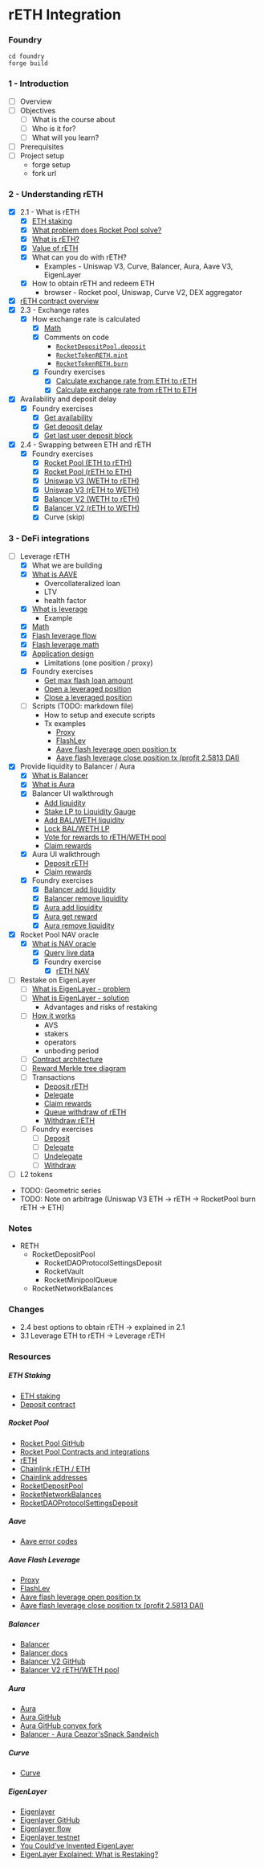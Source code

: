 # rETH Integration

### Foundry

```shell
cd foundry
forge build
```

### 1 - Introduction

- [ ] Overview
- [ ] Objectives
  - [ ] What is the course about
  - [ ] Who is it for?
  - [ ] What will you learn?
- [ ] Prerequisites
- [ ] Project setup
  - forge setup
  - fork url

### 2 - Understanding rETH

- [x] 2.1 - What is rETH
  - [x] [ETH staking](./notes/eth-stake.png)
  - [x] [What problem does Rocket Pool solve?](./notes/rocket-pool.png)
  - [x] [What is rETH?](./notes/reth.png)
  - [x] [Value of rETH](./notes/reth.png)
  - [x] What can you do with rETH?
    - Examples - Uniswap V3, Curve, Balancer, Aura, Aave V3, EigenLayer
  - [x] How to obtain rETH and redeem ETH
    - browser - Rocket pool, Uniswap, Curve V2, DEX aggregator
- [x] [rETH contract overview](./notes/reth-flow.png)
- [x] 2.3 - Exchange rates
  - [x] How exchange rate is calculated
    - [x] [Math](./notes/reth-exchange-rate.png)
    - [x] Comments on code
      - [`RocketDepositPool.deposit`](https://github.com/rocket-pool/rocketpool/blob/fb53ec9ee9546faea70799ac8903005300eec9d6/contracts/contract/deposit/RocketDepositPool.sol#L90-L127)
      - [`RocketTokenRETH.mint`](https://github.com/rocket-pool/rocketpool/blob/fb53ec9ee9546faea70799ac8903005300eec9d6/contracts/contract/token/RocketTokenRETH.sol#L94-L103)
      - [`RocketTokenRETH.burn`](https://github.com/rocket-pool/rocketpool/blob/fb53ec9ee9546faea70799ac8903005300eec9d6/contracts/contract/token/RocketTokenRETH.sol#L106-L123)
    - [x] Foundry exercises
      - [x] [Calculate exchange rate from ETH to rETH](./foundry/exercises/exercise-calc-ex-rate-eth-reth.md)
      - [x] [Calculate exchange rate from rETH to ETH](./foundry/exercises/exercise-calc-ex-rate-reth-eth.md)
- [x] Availability and deposit delay
  - [x] Foundry exercises
    - [x] [Get availability](./foundry/exercises/exercise-get-avail.md)
    - [x] [Get deposit delay](./foundry/exercises/exercise-get-deposit-delay.md)
    - [x] [Get last user deposit block](./foundry/exercises/exercise-get-last-user-deposit-block.md)
- [x] 2.4 - Swapping between ETH and rETH
  - [x] Foundry exercises
    - [x] [Rocket Pool (ETH to rETH)](./foundry/exercises/exercise-swap-rocket-pool-eth-reth.md)
    - [x] [Rocket Pool (rETH to ETH)](./foundry/exercises/exercise-swap-rocket-pool-reth-eth.md)
    - [x] [Uniswap V3 (WETH to rETH)](./foundry/exercises/exercise-swap-uni-v3-weth-reth.md)
    - [x] [Uniswap V3 (rETH to WETH)](./foundry/exercises/exercise-swap-uni-v3-reth-weth.md)
    - [x] [Balancer V2 (WETH to rETH)](./foundry/exercises/exercise-swap-balancer-v2-weth-reth.md)
    - [x] [Balancer V2 (rETH to WETH)](./foundry/exercises/exercise-swap-balancer-v2-reth-weth.md)
    - [x] Curve (skip)

### 3 - DeFi integrations

- [ ] Leverage rETH
  - [x] What we are building
  - [x] [What is AAVE](./notes/aave.png)
    - Overcollateralized loan
    - LTV
    - health factor
  - [x] [What is leverage](./notes/leverage.png)
    - Example
  - [x] [Math](./notes/max-leverage.png)
  - [x] [Flash leverage flow](./notes/flash-lev.png)
  - [x] [Flash leverage math](./notes/flash-lev.png)
  - [x] [Application design](./notes/flash-lev-design.png)
    - Limitations (one position / proxy)
  - [x] Foundry exercises
    - [Get max flash loan amount](./foundry/exercises/exercise-aave-flash-lev-get-max-loan.md)
    - [Open a leveraged position](./foundry/exercises/exercise-aave-flash-lev-open.md)
    - [Close a leveraged position](./foundry/exercises/exercise-aave-flash-lev-close.md)
  - [ ] Scripts (TODO: markdown file)
    - How to setup and execute scripts
    - Tx examples
      - [Proxy](https://etherscan.io/address/0xC5aCD8c4604476FEFfd4bEb164a22f70ed56884D)
      - [FlashLev](https://etherscan.io/address/0xDcc6Dc8D59626E4E851c6b76df178Ab0C390bAF8)
      - [Aave flash leverage open position tx](https://etherscan.io/tx/0x79c5fb4ab1b5fc87842643410aa058c8b634650d5da16eb24728cc6ef793554b)
      - [Aave flash leverage close position tx (profit 2.5813 DAI)](https://etherscan.io/tx/0x03778694892ac46b37269e9ea0f64bd100326faa3abbb2b235a6dd3d15c3d240)
- [x] Provide liquidity to Balancer / Aura
  - [x] [What is Balancer](./notes/balancer-v2.png)
  - [x] [What is Aura](./notes/balancer-v2.png)
  - [x] Balancer UI walkthrough
    - [Add liquidity](https://etherscan.io/tx/0x8cce73567eef34d20c435a336ed0bbc667ca5937a3d7c7d876f0f9cf89766a80)
    - [Stake LP to Liquidity Gauge](https://etherscan.io/tx/0x507b35b84d1685a7c6e5a79f0f17024096e4f042b246047932a28b2de4d03c14)
    - [Add BAL/WETH liquidity](https://etherscan.io/tx/0x0612d067b5220750569b901400b3f2624ed0e5488ffeba3ae5e62a86e65bb99f)
    - [Lock BAL/WETH LP](https://etherscan.io/tx/0x1fd35f3b2d2fc146f087af52a90013784aa20fddde00b95ec82c2a7d19e9ba61)
    - [Vote for rewards to rETH/WETH pool](https://etherscan.io/tx/0x0c523f52cedb207d93ef0db682c84dc0c601444480497ae13df832abccaee89b)
    - [Claim rewards](https://etherscan.io/tx/0x52c10c465eb39ca9bace336eb1c95cda3bc8df5767c6e56aaaaf98143131029e)
  - [x] Aura UI walkthrough
    - [Deposit rETH](https://etherscan.io/tx/0xb93f1c4ed66b7a92661c2350e95553811008618ec5921867977e37aca8e3ba09)
    - [Claim rewards](https://etherscan.io/tx/0x6f981d560c77e30588af65e28fd6d1c604bdb3fc55f0c42d4bac01f34ec88065)
  - [x] Foundry exercises
    - [x] [Balancer add liquidity](./foundry/exercises/exercise-balancer-join.md)
    - [x] [Balancer remove liquidity](./foundry/exercises/exercise-balancer-exit.md)
    - [x] [Aura add liquidity](./foundry/exercises/exercise-aura-deposit.md)
    - [x] [Aura get reward](./foundry/exercises/exercise-aura-get-reward.md)
    - [x] [Aura remove liquidity](./foundry/exercises/exercise-aura-exit.md)
- [x] Rocket Pool NAV oracle
  - [x] [What is NAV oracle](./notes/rocket-pool-nav.png)
    - [x] [Query live data](https://etherscan.io/address/0xae78736cd615f374d3085123a210448e74fc6393#readContract#F6)
    - [x] Foundry exercise
      - [x] [rETH NAV](./foundry/exercises/exercise-reth-nav.md)
- [ ] Restake on EigenLayer
  - [ ] [What is EigenLayer - problem](./notes/eigen-layer.png)
  - [ ] [What is EigenLayer - solution](./notes/eigen-layer.png)
    - Advantages and risks of restaking
  - [ ] [How it works](./notes/eigen-layer.png)
    - AVS
    - stakers
    - operators
    - unboding period
  - [ ] [Contract architecture](./notes/eigen-layer-contract-arc.png)
  - [ ] [Reward Merkle tree diagram](./notes/eigen-layer-reward-merkle.png)
  - [ ] Transactions
    - [Deposit rETH](https://etherscan.io/tx/0xfb709b9a4b33371970e4fb3bcd3aefe8f20a97a373336feef5e42d49282d91c2)
    - [Delegate](https://etherscan.io/tx/0xda7b7122bcb9c9d0f7cd111683a85ecb3c514ab5f14f1d412ad102804d02fe94)
    - [Claim rewards](https://etherscan.io/tx/0x29226a1cb445faa3e1e7850f4f669a9e028e21c30f1c50137fdd2885ddd30df6)
    - [Queue withdraw of rETH](https://etherscan.io/tx/0xc4e7a7c6556fb40dbeada645634cea8c8c7bb47b8f5e04858d8f4cd2d04bf02a)
    - [Withdraw rETH](https://etherscan.io/tx/0x743a95867d308ae24332cd34c73762d14254b3aa7d2239aee1266ea65e810bf7)
  - [ ] Foundry exercises
    - [ ] [Deposit](./foundry/exercises/exercise-eigen-layer-deposit.md)
    - [ ] [Delegate](./foundry/exercises/exercise-eigen-layer-delegate.md)
    - [ ] [Undelegate](./foundry/exercises/exercise-eigen-layer-undelegate.md)
    - [ ] [Withdraw](./foundry/exercises/exercise-eigen-layer-withdraw.md)
- [ ] L2 tokens

- TODO: Geometric series
- TODO: Note on arbitrage (Uniswap V3 ETH -> rETH -> RocketPool burn rETH -> ETH)

### Notes

- RETH
  - RocketDepositPool
    - RocketDAOProtocolSettingsDeposit
    - RocketVault
    - RocketMinipoolQueue
  - RocketNetworkBalances

### Changes

- 2.4 best options to obtain rETH -> explained in 2.1
- 3.1 Leverage ETH to rETH -> Leverage rETH

### Resources

##### ETH Staking

- [ETH staking](https://ethereum.org/en/staking/)
- [Deposit contract](https://etherscan.io/address/0x00000000219ab540356cBB839Cbe05303d7705Fa)

##### Rocket Pool

- [Rocket Pool GitHub](https://github.com/rocket-pool/rocketpool)
- [Rocket Pool Contracts and integrations](https://docs.rocketpool.net/overview/contracts-integrations)
- [rETH](https://etherscan.io/address/0xae78736cd615f374d3085123a210448e74fc6393)
- [Chainlink rETH / ETH](https://data.chain.link/feeds/ethereum/mainnet/reth-eth)
- [Chainlink addresses](https://docs.chain.link/data-feeds#price-feeds)
- [RocketDepositPool](https://etherscan.io/address/0xDD3f50F8A6CafbE9b31a427582963f465E745AF8)
- [RocketNetworkBalances](https://etherscan.io/address/0x6Cc65bF618F55ce2433f9D8d827Fc44117D81399)
- [RocketDAOProtocolSettingsDeposit](https://etherscan.io/address/0xD846AA34caEf083DC4797d75096F60b6E08B7418)

##### Aave

- [Aave error codes](https://github.com/aave/aave-v3-core/blob/master/contracts/protocol/libraries/helpers/Errors.sol)

##### Aave Flash Leverage

- [Proxy](https://etherscan.io/address/0xC5aCD8c4604476FEFfd4bEb164a22f70ed56884D)
- [FlashLev](https://etherscan.io/address/0xDcc6Dc8D59626E4E851c6b76df178Ab0C390bAF8)
- [Aave flash leverage open position tx](https://etherscan.io/tx/0x79c5fb4ab1b5fc87842643410aa058c8b634650d5da16eb24728cc6ef793554b)
- [Aave flash leverage close position tx (profit 2.5813 DAI)](https://etherscan.io/tx/0x03778694892ac46b37269e9ea0f64bd100326faa3abbb2b235a6dd3d15c3d240)

##### Balancer

- [Balancer](https://balancer.fi/)
- [Balancer docs](https://docs.balancer.fi/)
- [Balancer V2 GitHub](https://github.com/balancer/balancer-v2-monorepo)
- [Balancer V2 rETH/WETH pool](https://balancer.fi/pools/ethereum/v2/0x1e19cf2d73a72ef1332c882f20534b6519be0276000200000000000000000112)

##### Aura

- [Aura](https://aura.finance/)
- [Aura GitHub](https://github.com/aurafinance/aura-contracts)
- [Aura GitHub convex fork](https://github.com/aurafinance/convex-platform)
- [Balancer - Aura Ceazor'sSnack Sandwich](https://www.youtube.com/watch?v=1VQ3hdnn3yc)

##### Curve

- [Curve](https://curve.fi/)

##### EigenLayer

- [Eigenlayer](https://www.eigenlayer.xyz/)
- [Eigenlayer GitHub](https://github.com/Layr-Labs/eigenlayer-contracts)
- [Eigenlayer flow](https://github.com/Layr-Labs/eigenlayer-contracts/tree/dev/docs#common-user-flows)
- [Eigenlayer testnet](https://holesky.eigenlayer.xyz/)
- [You Could've Invented EigenLayer](https://www.blog.eigenlayer.xyz/ycie/)
- [EigenLayer Explained: What is Restaking?](https://www.youtube.com/watch?v=5r0SooSQFJg)
